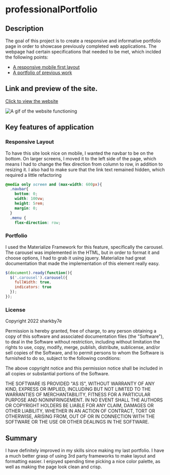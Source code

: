 # professionalPortfolio

## Description 

The goal of this project is to create a responsive and informative portfolio page in order to showcase previously completed web applications. The webpage had certain specifications that needed to be met, which inclded the following points:

* [A responsive mobile first layout](#responsive-layout)
* [A portfolio of previous work](#portfolio)

## Link and preview of the site. 

[Click to view the website](https://sharkby7e.github.io/professionalPortfolio/)

![A gif of the website functioning](./assets/img/professionalPortfolio.gif)

## Key features of application

### Responsive Layout
To have this site look nice on mobile, I wanted the navbar to be on the bottom. On larger screens, I moved it to the left side of the page, which means I had to change the flex direction from column to row, in addition to resizing it. I also had to make sure that the link text remained hidden, which required a little refactoring  

```css
@media only screen and (max-width: 600px){
  .navbar{
    bottom: 0;
    width: 100vw;
    height: 5rem;
    margin: 0;
  }
  .menu {
    flex-direction: row;
```


### Portfolio
I used the Materialize Framework for this feature, specifically the carousel. The carousel was implemented in the HTML, but in order to format it and choose options, I had to grab it using jquery. Materialize had great documentation that made the implementation of this element really easy. 

```javascript
$(document).ready(function(){
  $('.carousel').carousel({
    fullWidth: true,
    indicators: true
  });
});

```
### License 
Copyright 2022 sharkby7e

Permission is hereby granted, free of charge, to any person obtaining a copy of this software and associated documentation files (the "Software"), to deal in the Software without restriction, including without limitation the rights to use, copy, modify, merge, publish, distribute, sublicense, and/or sell copies of the Software, and to permit persons to whom the Software is furnished to do so, subject to the following conditions:

The above copyright notice and this permission notice shall be included in all copies or substantial portions of the Software.

THE SOFTWARE IS PROVIDED "AS IS", WITHOUT WARRANTY OF ANY KIND, EXPRESS OR IMPLIED, INCLUDING BUT NOT LIMITED TO THE WARRANTIES OF MERCHANTABILITY, FITNESS FOR A PARTICULAR PURPOSE AND NONINFRINGEMENT. IN NO EVENT SHALL THE AUTHORS OR COPYRIGHT HOLDERS BE LIABLE FOR ANY CLAIM, DAMAGES OR OTHER LIABILITY, WHETHER IN AN ACTION OF CONTRACT, TORT OR OTHERWISE, ARISING FROM, OUT OF OR IN CONNECTION WITH THE SOFTWARE OR THE USE OR OTHER DEALINGS IN THE SOFTWARE.
 
## Summary
I have definitely improved in my skills since making my last portfolio. I have a much better grasp of using 3rd party frameworks to make layout and formatting easier. I enjoyed spending time picking a nice color palette, as well as making the page look clean and crisp. 
